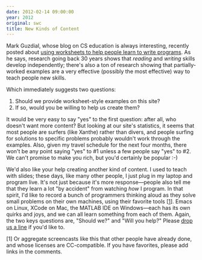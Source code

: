 ```yaml
---
date: 2012-02-14 09:00:00
year: 2012
original: swc
title: New Kinds of Content
---
```

<p>Mark Guzdial, whose blog on CS education is always interesting, recently posted about <a href="http://computinged.wordpress.com/2012/02/14/using-a-worksheet-to-address-a-cs-education-problem/">using worksheets to help people learn to write programs</a>. As he says, research going back 30 years shows that <em>reading</em> and <em>writing</em> skills develop independently; there's also a ton of research showing that partially-worked examples are a very effective (possibly the most effective) way to teach people new skills.</p>
<p>Which immediately suggests two questions:</p>
<ol>
<li>Should we provide worksheet-style examples on this site?</li>
<li>If so, would you be willing to help us create them?</li>
</ol>
<p>It would be very easy to say "yes" to the first question: after all, who doesn't want more content? But looking at our site's statistics, it seems that most people are surfers (like Xanthe) rather than divers, and people surfing for solutions to specific problems probably wouldn't work through the examples. Also, given my travel schedule for the next four months, there won't be any point saying "yes" to #1 unless a few people say "yes" to #2. We can't promise to make you rich, but you'd certainly be popular :-)</p>
<p>We'd also like your help creating another kind of content. I used to teach with slides; these days, like many other people, I just plug in my laptop and program live. It's not just because it's more response&mdash;people also tell me that they learn a lot "by accident" from watching <em>how</em> I program. In that spirit, I'd like to record a bunch of programmers thinking aloud as they solve small problems on their own machines, using their favorite tools [<a href="#1">1</a>]. Emacs on Linux, XCode on Mac, the MATLAB IDE on Windows&mdash;each has its own quirks and joys, and we can all learn something from each of them. Again, the two keys questions are, "Should we?" and "Will you help?" Please <a href="mailto:{{site.author.email}}">drop us a line</a> if you'd like to.</p>
<p>[<a name="1"></a>1] Or aggregate screencasts like this that other people have already done, and whose licenses are CC-compatible. If you have favorites, please add links in the comments.</p>
